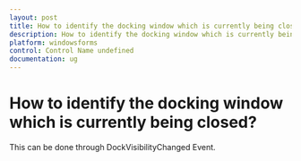 ```yaml
---
layout: post
title: How to identify the docking window which is currently being closed
description: How to identify the docking window which is currently being closed
platform: windowsforms
control: Control Name undefined
documentation: ug
---
```



# How to identify the docking window which is currently being closed?


This can be done through DockVisibilityChanged Event.



